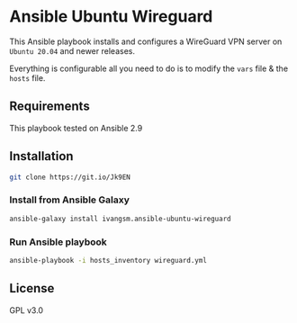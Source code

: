 # Ansible Ubuntu Wireguard

This Ansible playbook installs and configures a WireGuard VPN server on `Ubuntu 20.04` and newer releases. 

Everything is configurable all you need to do is to modify the `vars` file & the `hosts` file.

## Requirements
This playbook tested on Ansible 2.9

## Installation
```sh
git clone https://git.io/Jk9EN
```

### Install from Ansible Galaxy
```sh
ansible-galaxy install ivangsm.ansible-ubuntu-wireguard
```

### Run Ansible playbook
```sh
ansible-playbook -i hosts_inventory wireguard.yml
```
## License
GPL v3.0
